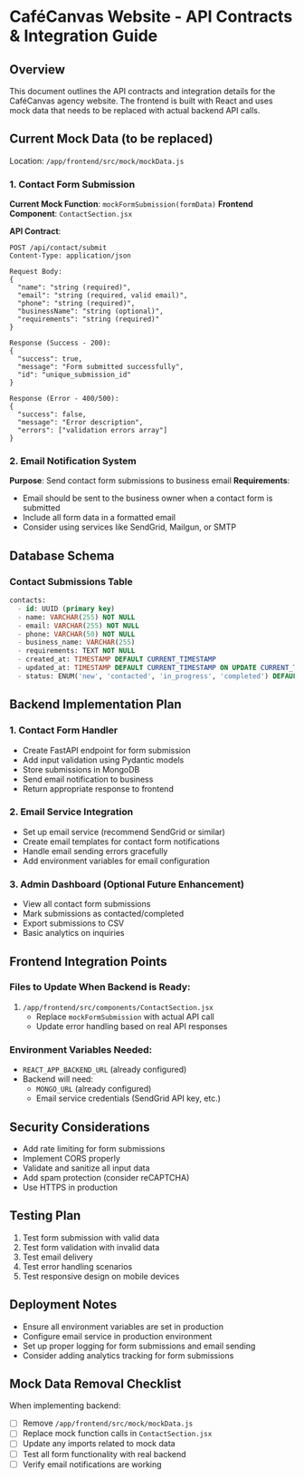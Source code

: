 # CaféCanvas Website - API Contracts & Integration Guide

## Overview
This document outlines the API contracts and integration details for the CaféCanvas agency website. The frontend is built with React and uses mock data that needs to be replaced with actual backend API calls.

## Current Mock Data (to be replaced)
Location: `/app/frontend/src/mock/mockData.js`

### 1. Contact Form Submission
**Current Mock Function**: `mockFormSubmission(formData)`
**Frontend Component**: `ContactSection.jsx`

**API Contract**:
```
POST /api/contact/submit
Content-Type: application/json

Request Body:
{
  "name": "string (required)",
  "email": "string (required, valid email)",
  "phone": "string (required)",
  "businessName": "string (optional)",
  "requirements": "string (required)"
}

Response (Success - 200):
{
  "success": true,
  "message": "Form submitted successfully",
  "id": "unique_submission_id"
}

Response (Error - 400/500):
{
  "success": false,
  "message": "Error description",
  "errors": ["validation errors array"]
}
```

### 2. Email Notification System
**Purpose**: Send contact form submissions to business email
**Requirements**:
- Email should be sent to the business owner when a contact form is submitted
- Include all form data in a formatted email
- Consider using services like SendGrid, Mailgun, or SMTP

## Database Schema

### Contact Submissions Table
```sql
contacts:
  - id: UUID (primary key)
  - name: VARCHAR(255) NOT NULL
  - email: VARCHAR(255) NOT NULL
  - phone: VARCHAR(50) NOT NULL
  - business_name: VARCHAR(255)
  - requirements: TEXT NOT NULL
  - created_at: TIMESTAMP DEFAULT CURRENT_TIMESTAMP
  - updated_at: TIMESTAMP DEFAULT CURRENT_TIMESTAMP ON UPDATE CURRENT_TIMESTAMP
  - status: ENUM('new', 'contacted', 'in_progress', 'completed') DEFAULT 'new'
```

## Backend Implementation Plan

### 1. Contact Form Handler
- Create FastAPI endpoint for form submission
- Add input validation using Pydantic models
- Store submissions in MongoDB
- Send email notification to business
- Return appropriate response to frontend

### 2. Email Service Integration
- Set up email service (recommend SendGrid or similar)
- Create email templates for contact form notifications
- Handle email sending errors gracefully
- Add environment variables for email configuration

### 3. Admin Dashboard (Optional Future Enhancement)
- View all contact form submissions
- Mark submissions as contacted/completed
- Export submissions to CSV
- Basic analytics on inquiries

## Frontend Integration Points

### Files to Update When Backend is Ready:
1. `/app/frontend/src/components/ContactSection.jsx`
   - Replace `mockFormSubmission` with actual API call
   - Update error handling based on real API responses

### Environment Variables Needed:
- `REACT_APP_BACKEND_URL` (already configured)
- Backend will need:
  - `MONGO_URL` (already configured)
  - Email service credentials (SendGrid API key, etc.)

## Security Considerations
- Add rate limiting for form submissions
- Implement CORS properly
- Validate and sanitize all input data
- Add spam protection (consider reCAPTCHA)
- Use HTTPS in production

## Testing Plan
1. Test form submission with valid data
2. Test form validation with invalid data
3. Test email delivery
4. Test error handling scenarios
5. Test responsive design on mobile devices

## Deployment Notes
- Ensure all environment variables are set in production
- Configure email service in production environment
- Set up proper logging for form submissions and email sending
- Consider adding analytics tracking for form submissions

## Mock Data Removal Checklist
When implementing backend:
- [ ] Remove `/app/frontend/src/mock/mockData.js`
- [ ] Replace mock function calls in `ContactSection.jsx`
- [ ] Update any imports related to mock data
- [ ] Test all form functionality with real backend
- [ ] Verify email notifications are working
